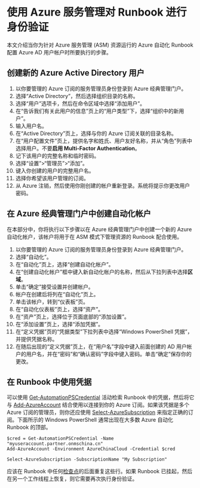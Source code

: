 <properties
   pageTitle="配置 Azure AD 用户帐户 | Azure"
   description="本文介绍如何为 Azure 自动化中的 Runbook 配置 Azure AD 用户帐户凭据，以便向 ARM 进行身份验证。"
   services="automation"
   documentationCenter=""
   authors="MGoedtel"
   manager="jwhit"
   editor="tysonn"
   keywords="azure active directory 用户, azure 服务管理, azure ad 用户帐户" />
<tags
   ms.service="automation"
   ms.date="09/12/2016"
   wacn.date="10/25/2016" />

# 使用 Azure 服务管理对 Runbook 进行身份验证

本文介绍当你为针对 Azure 服务管理 (ASM) 资源运行的 Azure 自动化 Runbook 配置 Azure AD 用户帐户时所要执行的步骤。

## 创建新的 Azure Active Directory 用户

1. 以你要管理的 Azure 订阅的服务管理员身份登录到 Azure 经典管理门户。
2. 选择“Active Directory”，然后选择组织目录的名称。
3. 选择“用户”选项卡，然后在命令区域中选择“添加用户”。
4. 在“告诉我们有关此用户的信息”页上的“用户类型”下，选择“组织中的新用户”。
5. 输入用户名。
6. 在“Active Directory”页上，选择与你的 Azure 订阅关联的目录名称。
7. 在“用户配置文件”页上，提供名字和姓氏、用户友好名称，并从“角色”列表中选择用户。不要**启用 Multi-Factor Authentication**。
8. 记下该用户的完整名称和临时密码。
9. 选择“设置”>“管理员”>“添加”。
10. 键入你创建的用户的完整用户名。
11. 选择你希望该用户管理的订阅。
12. 从 Azure 注销，然后使用你刚创建的帐户重新登录。系统将提示你更改用户密码。


## 在 Azure 经典管理门户中创建自动化帐户
在本部分中，你将执行以下步骤以在 Azure 经典管理门户中创建一个新的 Azure 自动化帐户，该帐户将用于在 ASM 模式下管理资源的 Runbook 配合使用。

1. 以你要管理的 Azure 订阅的服务管理员身份登录到 Azure 经典管理门户。
2. 选择“自动化”。
3. 在“自动化”页上，选择“创建自动化帐户”。
4. 在“创建自动化帐户”框中键入新自动化帐户的名称，然后从下拉列表中选择**区域**。
5. 单击“确定”接受设置并创建帐户。
6. 帐户在创建后将列在“自动化”页上。
7. 单击该帐户，转到“仪表板”页。
8. 在“自动化仪表板”页上，选择“资产”。
9. 在“资产”页上，选择位于页面底部的“添加设置”。
10. 在“添加设置”页上，选择“添加凭据”。
11. 在“定义凭据”页的“凭据类型”下拉列表中选择“Windows PowerShell 凭据”，并提供凭据名称。
12. 在随后出现的“定义凭据”页上，在“用户名”字段中键入前面创建的 AD 用户帐户的用户名，并在“密码”和“确认密码”字段中键入密码。单击“确定”保存你的更改。

## 在 Runbook 中使用凭据

可以使用 [Get-AutomationPSCredential](/documentation/articles/automation-credentials/) 活动检索 Runbook 中的凭据，然后将它与 [Add-AzureAccount](http://msdn.microsoft.com/zh-cn/library/azure/dn722528.aspx) 结合使用以连接到你的 Azure 订阅。如果该凭据是多个 Azure 订阅的管理员，则你还应使用 [Select-AzureSubscription](http://msdn.microsoft.com/zh-cn/library/dn495203.aspx) 来指定正确的订阅。下面所示的 Windows PowerShell 通常出现在大多数 Azure 自动化 Runbook 的顶部。

    $cred = Get-AutomationPSCredential -Name "myuseraccount.partner.onmschina.cn"
	Add-AzureAccount -Environment AzureChinaCloud -Credential $cred

	Select-AzureSubscription -SubscriptionName "My Subscription"

应该在 Runbook 中任何[检查点](http://technet.microsoft.com/zh-cn/library/dn469257.aspx#bk_Checkpoints)的后面重复这些行。如果 Runbook 已挂起，然后在另一个工作线程上恢复，则它需要再次执行身份验证。



<!---HONumber=Mooncake_0725_2016-->